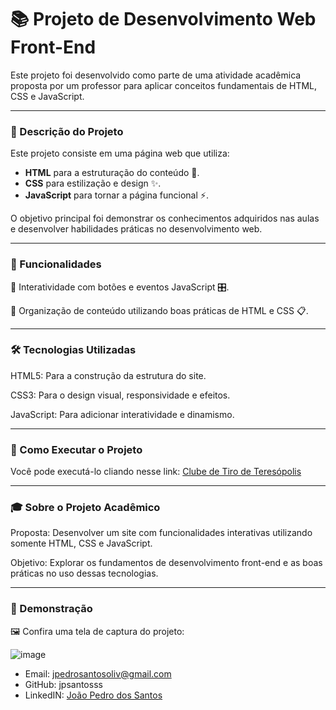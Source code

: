 # 📚 Projeto de Desenvolvimento Web Front-End

Este projeto foi desenvolvido como parte de uma atividade acadêmica proposta por um professor para aplicar conceitos fundamentais de HTML, CSS e JavaScript.

---

### 📜 Descrição do Projeto
Este projeto consiste em uma página web que utiliza:

- **HTML** para a estruturação do conteúdo 🧱.
- **CSS** para estilização e design ✨.
- **JavaScript** para tornar a página funcional ⚡.

O objetivo principal foi demonstrar os conhecimentos adquiridos nas aulas e desenvolver habilidades práticas no desenvolvimento web.

---

### 🎯 Funcionalidades
🔹 Interatividade com botões e eventos JavaScript 🎛️.

🔹 Organização de conteúdo utilizando boas práticas de HTML e CSS 📋.

---

### 🛠️ Tecnologias Utilizadas
HTML5: Para a construção da estrutura do site.

CSS3: Para o design visual, responsividade e efeitos.

JavaScript: Para adicionar interatividade e dinamismo.

---

### 🚀 Como Executar o Projeto
Você pode executá-lo cliando nesse link: [Clube de Tiro de Teresópolis](https://jpsantosss.github.io/html-ctteresopolis/)

---

### 🎓 Sobre o Projeto Acadêmico
Proposta: Desenvolver um site com funcionalidades interativas utilizando somente HTML, CSS e JavaScript.

Objetivo: Explorar os fundamentos de desenvolvimento front-end e as boas práticas no uso dessas tecnologias.

---

### 📸 Demonstração
🖼️ Confira uma tela de captura do projeto:

![image](https://github.com/user-attachments/assets/a830c8a5-0ddc-49dd-80e2-99182fd19d6f)


- Email: jpedrosantosoliv@gmail.com
- GitHub: jpsantosss
- LinkedIN: [João Pedro dos Santos](https://linkedin.com/in/jpedrosantosoliv)
